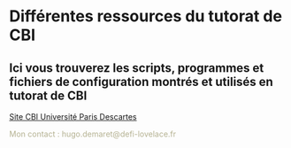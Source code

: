 # Différentes ressources du tutorat de CBI
<h2>Ici vous trouverez les scripts, programmes et fichiers de configuration montrés et utilisés en tutorat de CBI</h2>
<a href="https://www.ens.math-info.univ-paris5.fr/cbi/doku.php?id=accueil">Site CBI Université Paris Descartes</a>
<p style="color: #B5B292">Mon contact : hugo.demaret@defi-lovelace.fr</p>
